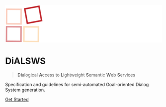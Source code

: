 ![logo](_media/logo.svg)

# DiALSWS

> **Di**alogical **A**ccess to **L**ightweight **S**emantic **W**eb **S**ervices

Specification and guidelines for semi-automated Goal-oriented Dialog System generation.


<!--[GitHub](https://github.com/semantifyit/sdo-webapi/)-->
[Get Started](#Introduction)